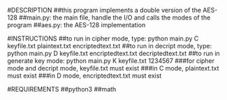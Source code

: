 #DESCRIPTION
##this program implements a double version of the AES-128
##main.py: the main file, handle the I/O and calls the modes of the program
##aes.py: the AES-128 implementation

#INSTRUCTIONS
##to run in cipher mode, type: python main.py C keyfile.txt plaintext.txt encriptedtext.txt
##to run in decript mode, type: python main.py D keyfile.txt encriptedtext.txt decriptedtext.txt
##to run in generate key mode: python main.py K keyfile.txt 1234567
###for cipher mode and decript mode, keyfile.txt must exist
###in C mode, plaintext.txt must exist
###in D mode, encriptedtext.txt must exist

#REQUIREMENTS
##python3
##math
